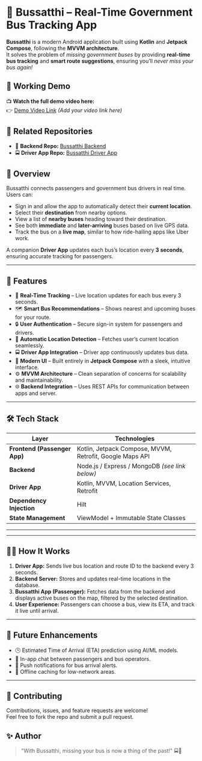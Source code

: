 # 🚌 Bussatthi – Real-Time Government Bus Tracking App

**Bussatthi** is a modern Android application built using **Kotlin** and **Jetpack Compose**, following the **MVVM architecture**.  
It solves the problem of *missing government buses* by providing **real-time bus tracking** and **smart route suggestions**, ensuring you’ll *never miss your bus again!*  

## 🎥 Working Demo

📺 **Watch the full demo video here:**  
👉 [Demo Video Link](#) *(Add your video link here)*

## 🔗 Related Repositories

- 🧠 **Backend Repo:** [Bussatthi Backend](#)  
- 🚍 **Driver App Repo:** [Bussatthi Driver App](#)

  
## 🚀 Overview

Bussatthi connects passengers and government bus drivers in real time.  
Users can:
- Sign in and allow the app to automatically detect their **current location**.  
- Select their **destination** from nearby options.  
- View a list of **nearby buses** heading toward their destination.  
- See both **immediate** and **later-arriving** buses based on live GPS data.  
- Track the bus on a **live map**, similar to how ride-hailing apps like Uber work.

A companion **Driver App** updates each bus’s location every **3 seconds**, ensuring accurate tracking for passengers.

---

## 🧩 Features

- 🧭 **Real-Time Tracking** – Live location updates for each bus every 3 seconds.  
- 🗺️ **Smart Bus Recommendations** – Shows nearest and upcoming buses for your route.  
- 🔒 **User Authentication** – Secure sign-in system for passengers and drivers.  
- 📍 **Automatic Location Detection** – Fetches user’s current location seamlessly.  
- 🚍 **Driver App Integration** – Driver app continuously updates bus data.  
- 🖤 **Modern UI** – Built entirely in **Jetpack Compose** with a sleek, intuitive interface.  
- ⚙️ **MVVM Architecture** – Clean separation of concerns for scalability and maintainability.  
- 🌐 **Backend Integration** – Uses REST APIs for communication between apps and server.  

---

## 🛠️ Tech Stack

| Layer | Technologies |
|-------|---------------|
| **Frontend (Passenger App)** | Kotlin, Jetpack Compose, MVVM, Retrofit, Google Maps API |
| **Backend** | Node.js / Express / MongoDB *(see link below)* |
| **Driver App** | Kotlin, MVVM, Location Services, Retrofit |
| **Dependency Injection** | Hilt |
| **State Management** | ViewModel + Immutable State Classes |

---



---

## 🧑‍💻 How It Works

1. **Driver App:** Sends live bus location and route ID to the backend every 3 seconds.  
2. **Backend Server:** Stores and updates real-time locations in the database.  
3. **Bussatthi App (Passenger):** Fetches data from the backend and displays active buses on the map, filtered by the selected destination.  
4. **User Experience:** Passengers can choose a bus, view its ETA, and track it live until arrival.  

---

## 🌟 Future Enhancements

- 🕒 Estimated Time of Arrival (ETA) prediction using AI/ML models.  
- 💬 In-app chat between passengers and bus operators.  
- 🔔 Push notifications for bus arrival alerts.  
- 📶 Offline caching for low-network areas.  

---

## 🤝 Contributing

Contributions, issues, and feature requests are welcome!  
Feel free to fork the repo and submit a pull request.


## ✨ Author
> "With Bussatthi, missing your bus is now a thing of the past!" 🚍💨


